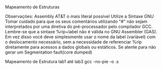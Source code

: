 Mapeamento de Estruturas

Observações:
Assembly AT&T o mais literal possível
Utilize a Sintaxe GNU
Tomar cuidado para que os seus comentários utilizando "#" não sejam interpretados por uma diretiva do pré-processador pelo compilador GCC.
Lembre-se que a sintaxe %rip+label não é válida no GNU Assembler (GAS). Em vez disso você deve simplesmente usar o nome da label (variável) com o deslocamento necessário, sem a necessidade de referenciar %rip diretamente para acessos a dados globais ou estáticos.
Se atente para não gerar um Segmentation fault(core dumped) 

Mapeamento de Estrutura
lab1 até lab3
gcc -no-pie -o <programa> <programa>.s
